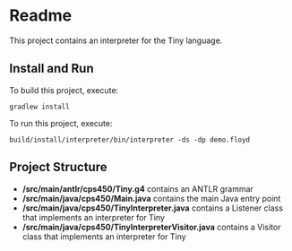 # Readme

This project contains an interpreter for the Tiny language.

## Install and Run

To build this project, execute:

```
gradlew install
```


To run this project, execute:

```
build/install/interpreter/bin/interpreter -ds -dp demo.floyd
```

## Project Structure

* **/src/main/antlr/cps450/Tiny.g4** contains an ANTLR grammar
* **/src/main/java/cps450/Main.java** contains the main Java entry point
* **/src/main/java/cps450/TinyInterpreter.java** contains a Listener class that implements an interpreter for Tiny
* **/src/main/java/cps450/TinyInterpreterVisitor.java** contains a Visitor class that implements an interpreter for Tiny

